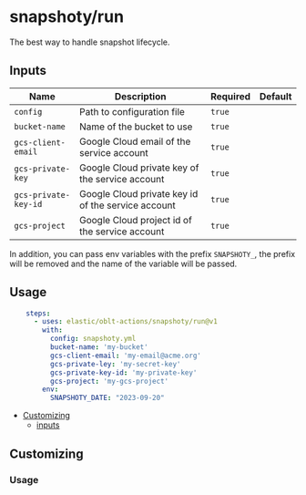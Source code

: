 # <!--name-->snapshoty/run<!--/name-->

<!--description-->
The best way to handle snapshot lifecycle.
<!--/description-->

## Inputs
<!--inputs-->
| Name                 | Description                                        | Required | Default |
|----------------------|----------------------------------------------------|----------|---------|
| `config`             | Path to configuration file                         | `true`   | ` `     |
| `bucket-name`        | Name of the bucket to use                          | `true`   | ` `     |
| `gcs-client-email`   | Google Cloud email of the service account          | `true`   | ` `     |
| `gcs-private-key`    | Google Cloud private key of the service account    | `true`   | ` `     |
| `gcs-private-key-id` | Google Cloud private key id of the service account | `true`   | ` `     |
| `gcs-project`        | Google Cloud project id of the service account     | `true`   | ` `     |
<!--/inputs-->

In addition, you can pass env variables with the prefix `SNAPSHOTY_`, the prefix will be removed and the name
of the variable will be passed.

## Usage

<!--usage action="elastic/oblt-actions/snapshoty/run" version="env:VERSION"-->
```yaml
    steps:
      - uses: elastic/oblt-actions/snapshoty/run@v1
        with:
          config: snapshoty.yml
          bucket-name: 'my-bucket'
          gcs-client-email: 'my-email@acme.org'
          gcs-private-ley: 'my-secret-key'
          gcs-private-key-id: 'my-private-key'
          gcs-project: 'my-gcs-project'
        env:
          SNAPSHOTY_DATE: "2023-09-20"
```

<!--/usage-->

* [Customizing](#customizing)
  * [inputs](#inputs)

## Customizing


### Usage

